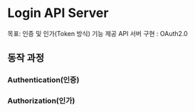 # Login API Server

목표: 인증 및 인가(Token 방식) 기능 제공 API 서버 구현 : OAuth2.0

## 동작 과정

### Authentication(인증)

### Authorization(인가)
